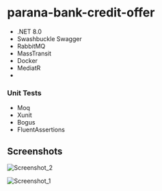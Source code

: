# parana-bank-credit-offer

- .NET 8.0
- Swashbuckle Swagger
- RabbitMQ
- MassTransit
- Docker
- MediatR
- 
### Unit Tests

- Moq
- Xunit
- Bogus
- FluentAssertions

## Screenshots

![Screenshot_2](https://github.com/user-attachments/assets/e8090314-3742-4290-9c56-69fd213eaf20)

![Screenshot_1](https://github.com/user-attachments/assets/8d55a17e-ce25-4016-a019-d05f0f79321d)
